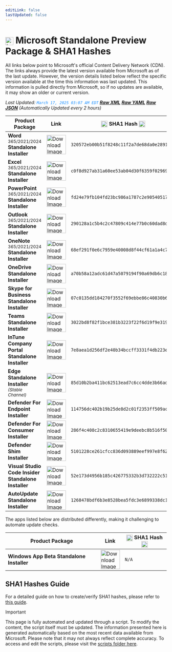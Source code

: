 ```yaml
---
editLink: false
lastUpdated: false
---
```

# <img src="/images/Microsoft_Logo_512px.png" alt="image" width="25" style="vertical-align: middle; display: inline-block;" /> Microsoft Standalone Preview Package & SHA1 Hashes

<span class="extra-small">All links below point to Microsoft's official Content Delivery Network (CDN).</span>
<span class="extra-small">The links always provide the latest version available from Microsoft as of the last update. However, the version details listed below reflect the specific version available at the time this information was last updated. This information is pulled directly from Microsoft, so if no updates are available, it may show an older or current version.</span>

<span class="extra-small">_Last Updated: <code style="color : dodgerblue">March 17, 2025 03:07 AM EDT</code> [**_Raw XML_**](https://github.com/cocopuff2u/MOFA/blob/main/latest_raw_files/macos_standalone_preview.xml) [**_Raw YAML_**](https://github.com/cocopuff2u/MOFA/blob/main/latest_raw_files/macos_standalone_preview.yaml) [**_Raw JSON_**](https://github.com/cocopuff2u/MOFA/blob/main/latest_raw_files/macos_standalone_preview.json)
 (Automatically Updated every 2 hours)_</span>

| **Product Package** | **Link** | **<img src="/images/sha-256.png" alt="image" width="20" style="vertical-align: middle; display: inline-block;" /> SHA1 Hash <img src="/images/sha-256.png" alt="image" width="20" style="vertical-align: middle; display: inline-block;" />** |
|----------------------|----------|------------------|
| **Word** <sup>365/2021/2024</sup> **Standalone Installer** | <a href="https://officecdnmac.microsoft.com/pr/1ac37578-5a24-40fb-892e-b89d85b6dfaa/MacAutoupdate/Microsoft_Word_16.95.25030928_Updater.pkg"><img src="/images/MSWD_512x512x32.png" alt="Download Image" width="60"></a> | `320572eb00b51f8248c11f2a7de68da0e2891e2b` |
| **Excel** <sup>365/2021/2024</sup> **Standalone Installer** | <a href="https://officecdnmac.microsoft.com/pr/1ac37578-5a24-40fb-892e-b89d85b6dfaa/MacAutoupdate/Microsoft_Excel_16.95.25030928_Updater.pkg"><img src="/images/XCEL_512x512x32.png" alt="Download Image" width="60"></a> | `c0f8d927ab31a60ee53ab04d30f6359f029690ce` |
| **PowerPoint** <sup>365/2021/2024</sup> **Standalone Installer** | <a href="https://officecdnmac.microsoft.com/pr/1ac37578-5a24-40fb-892e-b89d85b6dfaa/MacAutoupdate/Microsoft_PowerPoint_16.95.25030928_Updater.pkg"><img src="/images/PPT3_512x512x32.png" alt="Download Image" width="60"></a> | `fd24e79fb104fd23bc986a1787c2e90540517b81` |
| **Outlook** <sup>365/2021/2024</sup> **Standalone Installer**| <a href="https://officecdnmac.microsoft.com/pr/1ac37578-5a24-40fb-892e-b89d85b6dfaa/MacAutoupdate/Microsoft_Outlook_16.95.25030928_Updater.pkg"><img src="/images/Outlook_512x512x32.png" alt="Download Image" width="60"></a> | `290128a1c5b4c2c47809c414e77b0c60dad8d82d` |
| **OneNote** <sup>365/2021/2024</sup> **Standalone Installer** | <a href="https://officecdnmac.microsoft.com/pr/1ac37578-5a24-40fb-892e-b89d85b6dfaa/MacAutoupdate/Microsoft_OneNote_16.95.25030928_Updater.pkg"><img src="/images/OneNote_512x512x32.png" alt="Download Image" width="60"></a> | `68ef291f0e6c7959e40008d8f44cf61a1a4c70e9` |
| **OneDrive Standalone Installer** | <a href="https://oneclient.sfx.ms/Mac/Installers/25.035.0223.0003/OneDrive.pkg"><img src="/images/OneDrive_512x512x32.png" alt="Download Image" width="60"></a> | `a70b58a12adc61d47a5079194f90a69db6c18d93` |
| **Skype for Business Standalone Installer** | <a href="https://officecdn.microsoft.com/pr/1ac37578-5a24-40fb-892e-b89d85b6dfaa/MacAutoupdate/SkypeForBusinessUpdater-16.31.8.pkg"><img src="/images/skype_for_business.png" alt="Download Image" width="60"></a> | `07c0135dd184270f3552f69ebbe86c40830b6e48` |
| **Teams Standalone Installer** | <a href="https://statics.teams.cdn.office.net/production-osx/25060.203.3471.5023/MicrosoftTeams.pkg"><img src="/images/teams_512x512x32.png" alt="Download Image" width="60"></a> | `3022bd8f82f1bce381b3223f22f6d19f9e319ce3` |
| **InTune Company Portal Standalone Installer** | <a href="https://officecdnmac.microsoft.com/pr/1ac37578-5a24-40fb-892e-b89d85b6dfaa/MacAutoupdate/CompanyPortal_5.2502.0-Upgrade.pkg"><img src="/images/companyportal.png" alt="Download Image" width="60"></a> | `7e8aea1d256df2e40b34bccff3331f4db223eac5` |
| **Edge Standalone Installer** <sup>_(Stable Channel)_</sup> | <a href="https://officecdn-microsoft-com.akamaized.net/pr/03adf619-38c6-4249-95ff-4a01c0ffc962/MacAutoupdate/MicrosoftEdgeUpdate-134.0.3124.51.pkg"><img src="/images/edge_app.png" alt="Download Image" width="60"></a> | `85d10b2ba411bc62513ead7c6cc4dde3b66ad2a1` |
| **Defender For Endpoint Installer** | <a href="https://officecdnmac.microsoft.com/pr/1ac37578-5a24-40fb-892e-b89d85b6dfaa/MacAutoupdate/wdav-upgrade.pkg"><img src="/images/defender_512x512x32.png" alt="Download Image" width="60"></a> | `114756dc402b19b25de8d2c01f2353ff509aca4d` |
| **Defender For Consumer Installer** | <a href="https://officecdnmac.microsoft.com/pr/1ac37578-5a24-40fb-892e-b89d85b6dfaa/MacAutoupdate/Microsoft_Defender_101.25012.0008_Individuals_Installer.pkg"><img src="/images/defender_512x512x32.png" alt="Download Image" width="60"></a> | `286f4c408c2c8310655419e9deebc8b516f504cf` |
| **Defender Shim Installer** | <a href="https://officecdnmac.microsoft.com/pr/1ac37578-5a24-40fb-892e-b89d85b6dfaa/MacAutoupdate/Microsoft_Defender_101.24080.0001_Individuals_Shim_Installer.pkg"><img src="/images/defender_512x512x32.png" alt="Download Image" width="60"></a> | `5101228ce261cfcc836d093889eef997e8f62dfd` |
| **Visual Studio Code Insider Standalone Installer** | <a href="https://vscode.download.prss.microsoft.com/dbazure/download/insider/2c7a0283817355c81e1b106f34d911762950a4d9/VSCode-darwin-universal.zip"><img src="/images/Code_512x512x32.png" alt="Download Image" width="60"></a> | `52e173d4956b185c426775332b3d732222c51a1a` |
| **AutoUpdate Standalone Installer** | <a href="https://officecdnmac.microsoft.com/pr/1ac37578-5a24-40fb-892e-b89d85b6dfaa/MacAutoupdate/Microsoft_AutoUpdate_4.78.25022527_Updater.pkg"><img src="/images/autoupdate.png" alt="Download Image" width="60"></a> | `1268478bdf6b3e8528bea5fdc3e6899338dc1edd` |

<span class="extra-small">The apps listed below are distributed differently, making it challenging to automate update checks.</span>

| **Product Package** | **Link** | **<img src="/images/sha-256.png" alt="image" width="20" style="vertical-align: middle; display: inline-block;" /> SHA1 Hash <img src="/images/sha-256.png" alt="image" width="20" style="vertical-align: middle; display: inline-block;" />** |
|----------------------|----------|------------------|
| **Windows App Beta Standalone Installer** | <a href="https://install.appcenter.ms/orgs/rdmacios-k2vy/apps/microsoft-remote-desktop-for-mac/distribution_groups/all-users-of-microsoft-remote-desktop-for-mac"><img src="/images/windowsapp.png" alt="Download Image" width="60"></a> | `N/A` |

## SHA1 Hashes Guide

For a detailed guide on how to create/verify SHA1 hashes, please refer to [this guide](/guides/how_to_sha1).

> [!IMPORTANT]
> This page is fully automated and updated through a script. To modify the content, the script itself must be updated. The information presented here is generated automatically based on the most recent data available from Microsoft. Please note that it may not always reflect complete accuracy. To access and edit the scripts, please visit the [scripts folder here](https://github.com/cocopuff2u/MOFA_WEBSITE/tree/main/update_readme_scripts).
